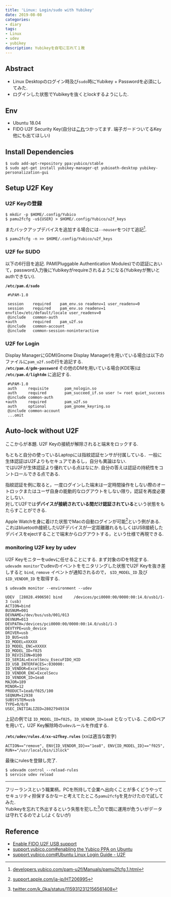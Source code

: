 ```yaml
---
title: 'Linux: Login/sudo with Yubikey'
date: 2019-08-08
categories:
- diary
tags:
- Linux
- udev
- yubikey
description: Yubikeyを自宅に忘れて１敗
---
```


## Abstract
- Linux Desktopのログイン時及び`sudo`時にYubikey + Passwordを必須にしてみた.
- ログインした状態でYubikeyを抜くとlockするようにした.

## Env
- Ubuntu 18.04
- FIDO U2F Security Key(自分は[これ](https://www.amazon.co.jp/dp/B06XHTKFH3/ref=cm_sw_em_r_mt_dp_U_Ha5sDbS6H12P6)つかってます. 端子ガードついてるKey他にも出てほしい)

## Install Dependencies

```shell-session[data-file="terminal"]
$ sudo add-apt-repository ppa:yubico/stable
$ sudo apt-get install yubikey-manager-qt yubioath-desktop yubikey-personalization-gui
```

## Setup U2F Key
### U2F Keyの登録

```shell-session[data-file="terminal"]
$ mkdir -p $HOME/.config/Yubico
$ pamu2fcfg -u${USER} > $HOME/.config/Yubico/u2f_keys
```

またバックアップデバイスを追加する場合には`--nouser`をつけて追記[^pamu2fcfg].

```shell-session[data-file="terminal"]
$ pamu2fcfg -n >> $HOME/.config/Yubico/u2f_keys
```

### U2F for SUDO
以下の6行目を追記. PAM(Pluggable Authentication Modules)での認証において，password入力後にYubikeyがrequireされるようになる(Yubikeyが無いとauthできない).

**`/etc/pam.d/sudo`**

```diff[data-file="/etc/pam.d/sudo"]
 #%PAM-1.0

 session    required    pam_env.so readenv=1 user_readenv=0
 session    required    pam_env.so readenv=1 envfile=/etc/default/locale user_readenv=0
 @include   common-auth
+auth       required    pam_u2f.so
 @include   common-account
 @include   common-session-noninteractive
```

### U2F for Login
Display ManagerにGDM(Gnome Display Manager)を用いている場合は以下のファイルに`pam_u2f.so`の行を追記する.  
**`/etc/pam.d/gdm-password`**
その他のDMを用いている場合(KDE等)は **`/etc/pam.d/lightdm`** に追記する.


```diff[data-file="/etc/pam.d/gdm-password"]
 #%PAM-1.0
 auth     requisite       pam_nologin.so
 auth     required        pam_succeed_if.so user != root quiet_success
 @include common-auth
+auth     required        pam_u2f.so
 auth     optional        pam_gnome_keyring.so
 @include common-account
 ...omit
```

## Auto-lock without U2F
ここからが本題. U2F Keyの接続が解除されると端末をロックする.  

もともと自分の使っているLaptopには指紋認証センサが付属している．一般に生体認証はU2Fよりもセキュアであるし，自分も異論はない.  
ではU2Fが生体認証より優れている点はなにか. 自分の答えは認証の持続性をコントロールできる点である.  

指紋認証を例に取ると，一度ログインした端末は一定時間操作をしない際のオートロックまたはユーザ自身の能動的なログアウトをしない限り，認証を再度必要としない.  
対してU2Fでは**デバイスが接続されている間だけ認証されている**という状態をもたらすことができる.

Apple Watchを身に着けた状態でMacの自動ログインが可能[^applewatch]という例がある.
これはbluetooth接続したU2Fデバイスが一定距離離れるもしくはUSB接続したデバイスをejectすることで端末からログアウトする，という仕様で再現できる.

### monitoring U2F key by udev
U2F Keyモニターをudevに任せることにする. まず対象のIDを特定する.
`udevadm monitor`でudevのイベントをモニタリングした状態でU2F Keyを抜き差しすると `bind`, `remove` イベントが通知されるので， `$ID_MODEL_ID` 及び `$ID_VENDOR_ID` を取得する.

```shell-session[data-file="terminal"]
$ udevadm monitor --environment --udev

UDEV  [28028.490650] bind     /devices/pci0000:00/0000:00:14.0/usb1/1-3 (usb)
ACTION=bind
BUSNUM=001
DEVNAME=/dev/bus/usb/001/013
DEVNUM=013
DEVPATH=/devices/pci0000:00/0000:00:14.0/usb1/1-3
DEVTYPE=usb_device
DRIVER=usb
ID_BUS=usb
ID_MODEL=XXXXX
ID_MODEL_ENC=XXXXX
ID_MODEL_ID=f025
ID_REVISION=0100
ID_SERIAL=ExcelSecu_EsecuFIDO_HID
ID_USB_INTERFACES=:030000:
ID_VENDOR=ExcelSecu
ID_VENDOR_ENC=ExcelSecu
ID_VENDOR_ID=1ea8
MAJOR=189
MINOR=12
PRODUCT=1ea8/f025/100
SEQNUM=12938
SUBSYSTEM=usb
TYPE=0/0/0
USEC_INITIALIZED=28027949334
```

上記の例では `ID_MODEL_ID=f025`，`ID_VENDOR_ID=1ea8` となっている.
このIDペアを用いて，U2F Key解除時の`udev`ルールを作成する.

**`/etc/udev/rules.d/xx-u2fkey.rules`** (xxは適当な数字)

```config[data-file="/etc/udev/rules.d/xx-u2fkey.rules"]
ACTION=="remove", ENV{ID_VENDOR_ID}=="1ea8", ENV{ID_MODEL_ID}=="f025", RUN+="/usr/local/bin/i3lock"
```

最後にrulesを登録し完了.

```shell-session[data-file="terminal"]
$ udevadm control --reload-rules
$ service udev reload
```

---
フリーランスという職業柄，PCを所持して企業へ出向くことが多くどうやってセキュリティ担保するかなーと考えてたところ`pamu2fcfg`を見かけたので試してみた.  
Yubikeyを忘れて外出するという失態を犯した[^twi]ので既に運用が危ういがデータは守れてるのでよし(よくないが)


## Reference
[^pamu2fcfg]: [developers.yubico.com/pam-u2f/Manuals/pamu2fcfg.1.html](https://developers.yubico.com/pam-u2f/Manuals/pamu2fcfg.1.html)
[^applewatch]: [support.apple.com/ja-jp/HT206995](https://support.apple.com/ja-jp/HT206995)
[^twi]: [twitter.com/k_0ka/status/1159312312156561408](https://twitter.com/k_0ka/status/1159312312156561408)
- [Enable FIDO U2F USB support](https://wiki.gentoo.org/wiki/Pam_u2f)
- [support.yubico.com#enabling the Yubico PPA on Ubuntu](https://support.yubico.com/support/solutions/articles/15000010964-enabling-the-yubico-ppa-on-ubuntu)
- [support.yubico.com#Ubuntu Linux Login Guide - U2F](https://support.yubico.com/support/solutions/articles/15000011356-ubuntu-linux-login-guide-u2f)
